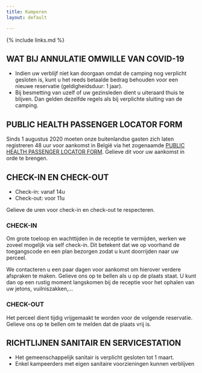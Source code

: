 ```yaml
---
title: Kamperen
layout: default

---
```


{% include links.md %}

## WAT BIJ ANNULATIE OMWILLE VAN COVID-19

* Indien uw verblijf niet kan doorgaan omdat de camping nog verplicht gesloten is, kunt u het reeds betaalde bedrag behouden voor een nieuwe reservatie (geldigheidsduur: 1 jaar). 
* Bij besmetting van uzelf of uw gezinsleden dient u uiteraard thuis te blijven. Dan gelden dezelfde regels als bij verplichte sluiting van de camping.


## PUBLIC HEALTH PASSENGER LOCATOR FORM

Sinds 1 augustus 2020 moeten onze buitenlandse gasten zich laten registreren 48 uur voor aankomst in België via het zogenaamde [PUBLIC HEALTH PASSENGER LOCATOR FORM](https://travel.info-coronavirus.be/nl/public-health-passenger-locator-form). Gelieve dit voor uw aankomst in orde te brengen.

## CHECK-IN EN CHECK-OUT

* Check-in: vanaf 14u
* Check-out: voor 11u

Gelieve de uren voor check-in en check-out te respecteren.

### CHECK-IN

Om grote toeloop en wachttijden in de receptie te vermijden, werken we zoveel mogelijk
via self check-in. Dit betekent dat we op voorhand de toegangscode en een plan bezorgen
zodat u kunt doorrijden naar uw perceel.

We contacteren u een paar dagen voor aankomst om hierover verdere afspraken te maken.
Gelieve ons op te bellen als u op de plaats staat. U kunt dan op een rustig moment
langskomen bij de receptie voor het ophalen van uw jetons, vuilniszakken,...

### CHECK-OUT

Het perceel dient tijdig vrijgemaakt te worden voor de volgende reservatie.
Gelieve ons op te bellen om te melden dat de plaats vrij is.

## RICHTLIJNEN SANITAIR EN SERVICESTATION

* Het gemeenschappelijk sanitair is verplicht gesloten tot 1 maart.
* Enkel kampeerders met eigen sanitaire voorzieningen kunnen verblijven

